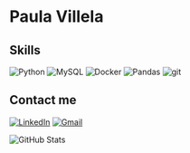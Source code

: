 # Paula Villela

## Skills
![Python](https://img.shields.io/badge/python-000?style=for-the-badge&logo=python) 
![MySQL](https://img.shields.io/badge/mysql-000?style=for-the-badge&logo=mysql) 
![Docker](https://img.shields.io/badge/docker-000?style=for-the-badge&logo=docker) 
![Pandas](https://img.shields.io/badge/pandas-000?style=for-the-badge&logo=pandas)
![git](https://img.shields.io/badge/git-000?style=for-the-badge&logo=git)  

## Contact me
[![LinkedIn](https://img.shields.io/badge/LinkedIn-000?style=for-the-badge&logo=linkedin)](https://www.linkedin.com/in/paula-villela/)
[![Gmail](https://img.shields.io/badge/gmail-000?style=for-the-badge&logo=gmail)](mailto:1paulavi@gmail.com)


![GitHub Stats](https://github-readme-stats.vercel.app/api?username=paulavillela&theme=transparent&bg_color=000&border_color=30A3DC&show_icons=true&icon_color=30A3DC&title_color=E94D5F&text_color=FFF)
